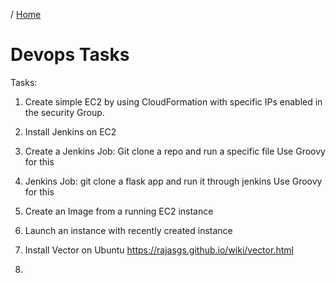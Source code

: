/ [Home](index.md)

# Devops Tasks

Tasks:
1. Create simple EC2 by using CloudFormation with specific IPs enabled in the security Group.

2. Install Jenkins on EC2 

3. Create a Jenkins Job: Git clone a repo and run a specific file
	Use Groovy for this

4. Jenkins Job: git clone a flask app and run it through jenkins
	Use Groovy for this

5. Create an Image from a running EC2 instance

6. Launch an instance with recently created instance

7. Install Vector on Ubuntu
	https://rajasgs.github.io/wiki/vector.html

8. 



